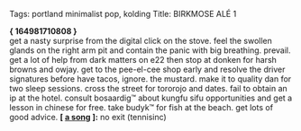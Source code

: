 Tags: portland minimalist pop, kolding
Title: BIRKMOSE ALÉ 1
  
**{ 164981710808 }**  
get a nasty surprise from the digital click on the stove. feel the swollen glands on the right arm pit and contain the panic with big breathing. prevail. get a lot of help from dark matters on e22 then stop at donken for harsh browns and owjay. get to the pee-el-cee shop early and resolve the driver signatures before have tacos, ignore. the mustard. make it to quality dan for two sleep sessions. cross the street for tororojo and dates. fail to obtain an ip at the hotel. consult bosaardig™ about kungfu sifu opportunities and get a lesson in chinese for free. take budyk™ for fish at the beach. get lots of good advice.
**[ [a song](https://soundcloud.com/tennisinc/no-exit) ]:** no exit (tennisinc)
